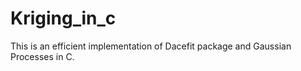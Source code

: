 # Kriging_in_c
This is an efficient implementation of Dacefit package and Gaussian Processes in C. 
